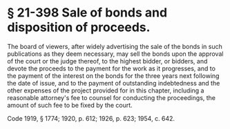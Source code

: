 # § 21-398 Sale of bonds and disposition of proceeds.

<p>The board of viewers, after widely advertising the sale of the bonds in such publications as they deem necessary, may sell the bonds upon the approval of the court or the judge thereof, to the highest bidder, or bidders, and devote the proceeds to the payment for the work as it progresses, and to the payment of the interest on the bonds for the three years next following the date of issue, and to the payment of outstanding indebtedness and the other expenses of the project provided for in this chapter, including a reasonable attorney's fee to counsel for conducting the proceedings, the amount of such fee to be fixed by the court.</p><p>Code 1919, § 1774; 1920, p. 612; 1926, p. 623; 1954, c. 642.</p>